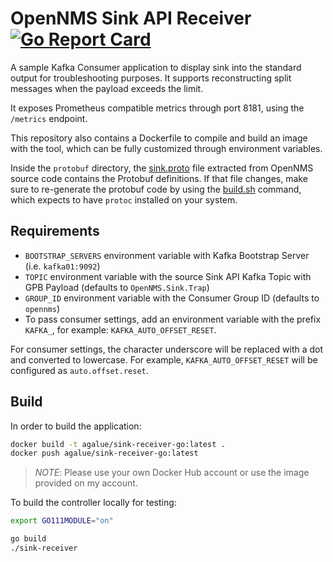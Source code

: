 OpenNMS Sink API Receiver [![Go Report Card](https://goreportcard.com/badge/github.com/agalue/sink-receiver)](https://goreportcard.com/report/github.com/agalue/sink-receiver)
====

A sample Kafka Consumer application to display sink into the standard output for troubleshooting purposes. It supports reconstructing split messages when the payload exceeds the limit.

It exposes Prometheus compatible metrics through port 8181, using the `/metrics` endpoint.

This repository also contains a Dockerfile to compile and build an image with the tool, which can be fully customized through environment variables.

Inside the `protobuf` directory, the [sink.proto](protobuf/sink.proto) file extracted from OpenNMS source code contains the Protobuf definitions. If that file changes, make sure to re-generate the protobuf code by using the [build.sh](protobuf/build.sh) command, which expects to have `protoc` installed on your system.

## Requirements

* `BOOTSTRAP_SERVERS` environment variable with Kafka Bootstrap Server (i.e. `kafka01:9092`)
* `TOPIC` environment variable with the source Sink API Kafka Topic with GPB Payload (defaults to `OpenNMS.Sink.Trap`)
* `GROUP_ID` environment variable with the Consumer Group ID (defaults to `opennms`)
* To pass consumer settings, add an environment variable with the prefix `KAFKA_`, for example: `KAFKA_AUTO_OFFSET_RESET`.

For consumer settings, the character underscore will be replaced with a dot and converted to lowercase. For example, `KAFKA_AUTO_OFFSET_RESET` will be configured as `auto.offset.reset`.

## Build

In order to build the application:

```bash
docker build -t agalue/sink-receiver-go:latest .
docker push agalue/sink-receiver-go:latest
```

> *NOTE*: Please use your own Docker Hub account or use the image provided on my account.

To build the controller locally for testing:

```bash
export GO111MODULE="on"

go build
./sink-receiver
```
